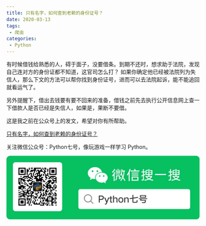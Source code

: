 ```yaml
---
title: 只有名字，如何查到老赖的身份证号？
date: 2020-03-13
tags:
 - 爬虫
categories: 
 - Python
---
```


有时候借钱给熟悉的人，碍于面子，没要借条。到期不还时，想求助于法院，发现自己连对方的身份证都不知道，这官司怎么打？ 如果你确定他已经被法院列为失信人，那么下文的方法可以帮你找到身份证号，进而可以去法院起诉，能不能追回就看运气了。

另外提醒下，借出去钱要有要不回来的准备，借钱之前先去执行公开信息网上查一下借款人是否已经是失信人，如果是，果断不要借。

这是我之前在公众号上的发文，希望对你有所帮助。

[只有名字，如何查到老赖的身份证号？](https://mp.weixin.qq.com/s?__biz=MzU0OTg3NzU2NA==&mid=2247484442&idx=1&sn=df715eb041e92068e32324e0d1f4226d&chksm=fba86649ccdfef5fe3b59b5f2a4243a881091f1294e69332095e9a893cda391d6d35e7fb99bb&token=1071385786&lang=zh_CN#rd)

<!-- more -->

关注微信公众号：Python七号，像玩游戏一样学习 Python。

![](../images/PythonSeven.jpg)

